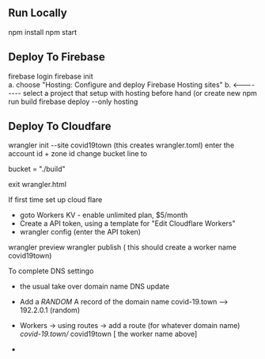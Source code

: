 
Run Locally
-----------
npm install 
npm start


Deploy To Firebase
-----------------
firebase login
firebase init  
     a. choose "Hosting: Configure and deploy Firebase Hosting sites"
     b.  <-------- select a project that setup with hosting before hand (or
                    create new
npm run build
firebase deploy --only hosting


Deploy To Cloudfare
-------------------

wrangler init --site covid19town
(this creates wrangler.toml)
enter the account id + zone id
change bucket line to 

bucket = "./build"

exit wrangler.html


If first time set up cloud flare
- goto Workers KV - enable unlimited plan, $5/month
- Create a API token, using a template for "Edit Cloudflare Workers"
- wrangler config (enter the API token)

wrangler preview
wrangler publish   ( this should create a worker name covid19town)


To complete DNS settingo
- the usual take over domain name DNS update
- Add a *RANDOM* A record of the domain name covid-19.town --> 192.2.0.1 (random)
- Workers -> using routes -> add a route   (for whatever domain name)
*covid-19.town/*	covid19town    [ the worker name above]



- 
